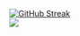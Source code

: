 [![GitHub Streak](https://streak-stats.demolab.com?user=mightymonarch1438&theme=whatsapp-dark2&hide_border=true)](https://git.io/streak-stats)<br>
![](https://komarev.com/ghpvc/?username=mightymonarch1438)<br>


